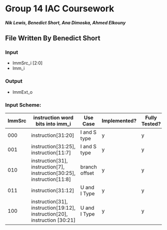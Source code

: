 # Group 14 IAC Coursework
##### Nik Lewis, Benedict Short, Ana Dimoska, Ahmed Elkouny

## File Written By Benedict Short 

### Input

- ImmSrc_i [2:0]
- Imm_i

### Output

- ImmExt_o


### Input Scheme:
| ImmSrc | instruction word bits into imm_i | Use Case | Implemented? | Fully Tested? |
| --- | --- | --- | --- | --- |
| 000 | instruction[31:20] | I and S type | y | y |
| 001 | instruction[31:25], instruction[11:7] | I and S type | y | y |
| 010 | instruction[31], instruction[7], instruction[30:25], instruction[11:8] | branch offset | y | y |
| 011 | instruction[31:12] | U and I Type | y | y |
| 100 | instruction[31], instruction[19:12], instruction[20], instruction [30:21] | U and I Type | y | y |
